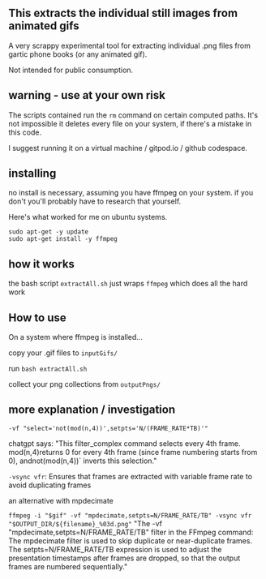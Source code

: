 ## This extracts the individual still images from animated gifs

A very scrappy experimental tool for extracting individual .png files from gartic phone books (or any animated gif).

Not intended for public consumption.

## warning - use at your own risk

The scripts contained run the `rm` command on certain computed paths.
It's not impossible it deletes every file on your system, if there's a mistake in this code.

I suggest running it on a virtual machine / gitpod.io / github codespace.

## installing

no install is necessary, assuming you have ffmpeg on your system. if you don't you'll probably have to research that yourself.

Here's what worked for me on ubuntu systems.

```
sudo apt-get -y update
sudo apt-get install -y ffmpeg
```

## how it works

the bash script `extractAll.sh` just wraps `ffmpeg` which does all the hard work

## How to use

On a system where ffmpeg is installed...

copy your .gif files to `inputGifs/`

run `bash extractAll.sh`

collect your png collections from `outputPngs/`

## more explanation / investigation

`-vf "select='not(mod(n,4))',setpts='N/(FRAME_RATE*TB)'"`

chatgpt says: "This filter_complex command selects every 4th frame. mod(n,4)returns 0 for every 4th frame (since frame numbering starts from 0), andnot(mod(n,4))` inverts this selection."

`-vsync vfr`: Ensures that frames are extracted with variable frame rate to avoid duplicating frames

an alternative with mpdecimate

`ffmpeg -i "$gif" -vf "mpdecimate,setpts=N/FRAME_RATE/TB" -vsync vfr "$OUTPUT_DIR/${filename}_%03d.png"`
"The -vf "mpdecimate,setpts=N/FRAME_RATE/TB" filter in the FFmpeg command: The mpdecimate filter is used to skip duplicate or near-duplicate frames. The setpts=N/FRAME_RATE/TB expression is used to adjust the presentation timestamps after frames are dropped, so that the output frames are numbered sequentially."
